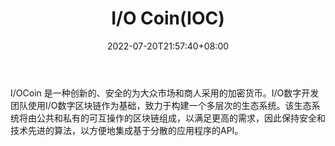 ﻿---
weight: 
title: "I/O Coin(IOC)"
description: "I/OCoin 是一种创新的、安全的为大众市场和商人采用的加密货币"
date: 2022-07-20T21:57:40+08:00
lastmod: 2022-07-20T16:45:40+08:00
draft: false
authors: ["浮尘"]
featuredImage: "i-o-coinioc.webp"
link: "https://www.iocoin.io/"
tags: ["数字代币","I/O Coin(IOC)"]
categories: ["navigation"]
navigation: ["数字代币"]
lightgallery: true
toc: true
pinned: false
recommend: false
recommend1: false
---
I/OCoin 是一种创新的、安全的为大众市场和商人采用的加密货币。I/O数字开发团队使用I/O数字区块链作为基础，致力于构建一个多层次的生态系统。该生态系统将由公共和私有的可互操作的区块链组成，以满足更高的需求，因此保持安全和技术先进的算法，以方便地集成基于分散的应用程序的API。
